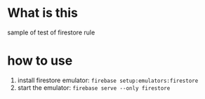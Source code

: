 # What is this

sample of test of firestore rule

# how to use

1. install firestore emulator: `firebase setup:emulators:firestore`
2. start the emulator: `firebase serve --only firestore`

